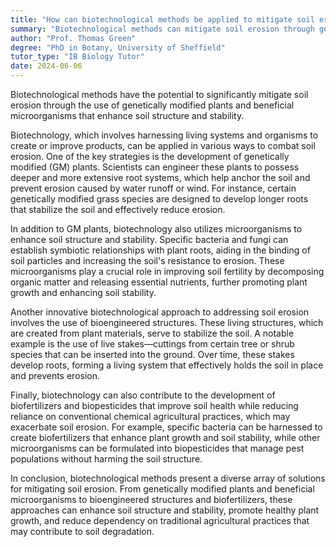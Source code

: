 ```yaml
---
title: "How can biotechnological methods be applied to mitigate soil erosion?"
summary: "Biotechnological methods can mitigate soil erosion through genetically modified plants and microorganisms that improve soil structure and stability."
author: "Prof. Thomas Green"
degree: "PhD in Botany, University of Sheffield"
tutor_type: "IB Biology Tutor"
date: 2024-06-06
---
```


Biotechnological methods have the potential to significantly mitigate soil erosion through the use of genetically modified plants and beneficial microorganisms that enhance soil structure and stability.

Biotechnology, which involves harnessing living systems and organisms to create or improve products, can be applied in various ways to combat soil erosion. One of the key strategies is the development of genetically modified (GM) plants. Scientists can engineer these plants to possess deeper and more extensive root systems, which help anchor the soil and prevent erosion caused by water runoff or wind. For instance, certain genetically modified grass species are designed to develop longer roots that stabilize the soil and effectively reduce erosion.

In addition to GM plants, biotechnology also utilizes microorganisms to enhance soil structure and stability. Specific bacteria and fungi can establish symbiotic relationships with plant roots, aiding in the binding of soil particles and increasing the soil's resistance to erosion. These microorganisms play a crucial role in improving soil fertility by decomposing organic matter and releasing essential nutrients, further promoting plant growth and enhancing soil stability.

Another innovative biotechnological approach to addressing soil erosion involves the use of bioengineered structures. These living structures, which are created from plant materials, serve to stabilize the soil. A notable example is the use of live stakes—cuttings from certain tree or shrub species that can be inserted into the ground. Over time, these stakes develop roots, forming a living system that effectively holds the soil in place and prevents erosion.

Finally, biotechnology can also contribute to the development of biofertilizers and biopesticides that improve soil health while reducing reliance on conventional chemical agricultural practices, which may exacerbate soil erosion. For example, specific bacteria can be harnessed to create biofertilizers that enhance plant growth and soil stability, while other microorganisms can be formulated into biopesticides that manage pest populations without harming the soil structure.

In conclusion, biotechnological methods present a diverse array of solutions for mitigating soil erosion. From genetically modified plants and beneficial microorganisms to bioengineered structures and biofertilizers, these approaches can enhance soil structure and stability, promote healthy plant growth, and reduce dependency on traditional agricultural practices that may contribute to soil degradation.
    